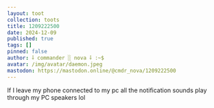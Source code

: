 ```yaml
---
layout: toot
collection: toots
title: 1209222500
date: 2024-12-09
published: true
tags: []
pinned: false
author: ⸸ commander ░ nova ⸸ :~$
avatar: /img/avatar/daemon.jpeg
mastodon: https://mastodon.online/@cmdr_nova/1209222500
---
```


If I leave my phone connected to my pc all the notification sounds play through my PC speakers lol
